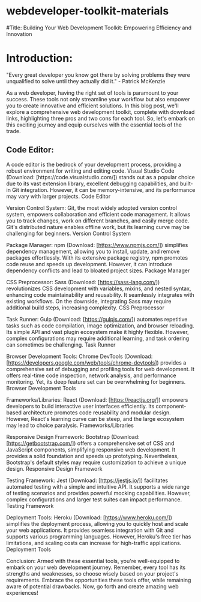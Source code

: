 # webdeveloper-toolkit-materials
#Title: Building Your Web Development Toolkit: Empowering Efficiency and Innovation

<h1>Introduction:</h1>
"Every great developer you know got there by solving problems they were unqualified to solve until they actually did it." - Patrick McKenzie

As a web developer, having the right set of tools is paramount to your success. These tools not only streamline your workflow but also empower you to create innovative and efficient solutions. In this blog post, we'll explore a comprehensive web development toolkit, complete with download links, highlighting three pros and two cons for each tool. So, let's embark on this exciting journey and equip ourselves with the essential tools of the trade.

<h2>Code Editor:</h2>
A code editor is the bedrock of your development process, providing a robust environment for writing and editing code. Visual Studio Code (Download: [https://code.visualstudio.com/]) stands out as a popular choice due to its vast extension library, excellent debugging capabilities, and built-in Git integration. However, it can be memory-intensive, and its performance may vary with larger projects.
Code Editor

Version Control System:
Git, the most widely adopted version control system, empowers collaboration and efficient code management. It allows you to track changes, work on different branches, and easily merge code. Git's distributed nature enables offline work, but its learning curve may be challenging for beginners.
Version Control System

Package Manager:
npm (Download: [https://www.npmjs.com/]) simplifies dependency management, allowing you to install, update, and remove packages effortlessly. With its extensive package registry, npm promotes code reuse and speeds up development. However, it can introduce dependency conflicts and lead to bloated project sizes.
Package Manager

CSS Preprocessor:
Sass (Download: [https://sass-lang.com/]) revolutionizes CSS development with variables, mixins, and nested syntax, enhancing code maintainability and reusability. It seamlessly integrates with existing workflows. On the downside, integrating Sass may require additional build steps, increasing complexity.
CSS Preprocessor

Task Runner:
Gulp (Download: [https://gulpjs.com/]) automates repetitive tasks such as code compilation, image optimization, and browser reloading. Its simple API and vast plugin ecosystem make it highly flexible. However, complex configurations may require additional learning, and task ordering can sometimes be challenging.
Task Runner

Browser Development Tools:
Chrome DevTools (Download: [https://developers.google.com/web/tools/chrome-devtools]) provides a comprehensive set of debugging and profiling tools for web development. It offers real-time code inspection, network analysis, and performance monitoring. Yet, its deep feature set can be overwhelming for beginners.
Browser Development Tools

Frameworks/Libraries:
React (Download: [https://reactjs.org/]) empowers developers to build interactive user interfaces efficiently. Its component-based architecture promotes code reusability and modular design. However, React's learning curve can be steep, and the large ecosystem may lead to choice paralysis.
Frameworks/Libraries

Responsive Design Framework:
Bootstrap (Download: [https://getbootstrap.com/]) offers a comprehensive set of CSS and JavaScript components, simplifying responsive web development. It provides a solid foundation and speeds up prototyping. Nevertheless, Bootstrap's default styles may require customization to achieve a unique design.
Responsive Design Framework

Testing Framework:
Jest (Download: [https://jestjs.io/]) facilitates automated testing with a simple and intuitive API. It supports a wide range of testing scenarios and provides powerful mocking capabilities. However, complex configurations and larger test suites can impact performance.
Testing Framework

Deployment Tools:
Heroku (Download: [https://www.heroku.com/]) simplifies the deployment process, allowing you to quickly host and scale your web applications. It provides seamless integration with Git and supports various programming languages. However, Heroku's free tier has limitations, and scaling costs can increase for high-traffic applications.
Deployment Tools

Conclusion:
Armed with these essential tools, you're well-equipped to embark on your web development journey. Remember, every tool has its strengths and weaknesses, so choose wisely based on your project's requirements. Embrace the opportunities these tools offer, while remaining aware of potential drawbacks. Now, go forth and create amazing web experiences!




